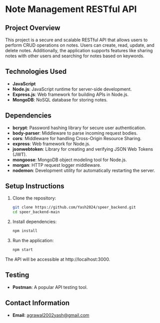 

# Note Management RESTful API

## Project Overview

This project is a secure and scalable RESTful API that allows users to perform CRUD operations on notes. Users can create, read, update, and delete notes. Additionally, the application supports features like sharing notes with other users and searching for notes based on keywords.

## Technologies Used

- **JavaScript**
- **Node.js**: JavaScript runtime for server-side development.
- **Express.js**: Web framework for building APIs in Node.js.
- **MongoDB**: NoSQL database for storing notes.

## Dependencies

- **bcrypt**: Password hashing library for secure user authentication.
- **body-parser**: Middleware to parse incoming request bodies.
- **cors**: Middleware for handling Cross-Origin Resource Sharing.
- **express**: Web framework for Node.js.
- **jsonwebtoken**: Library for creating and verifying JSON Web Tokens (JWT).
- **mongoose**: MongoDB object modeling tool for Node.js.
- **morgan**: HTTP request logger middleware.
- **nodemon**: Development utility for automatically restarting the server.

## Setup Instructions

1. Clone the repository:

   ```bash
   git clone https://github.com/Yash2024/speer_backend.git
   cd speer_backend-main
   
2. Install dependencies:

   ```bash
   npm install
3. Run the application:

   ```bash
   npm start

  The API will be accessible at http://localhost:3000.

## Testing
- **Postman**: A popular API testing tool.

## Contact Information
- **Email**: agrawal2002yash@gmail.com
